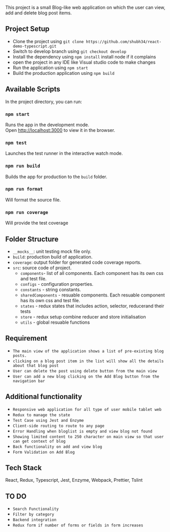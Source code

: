 This project is a small Blog-like web application on which the user can view, add and
delete blog post items.

## Project Setup
- Clone the project using `git clone https://github.com/shubh34/react-demo-typescript.git`
- Switch to develop branch using `git checkout develop`
- Install the dependency using `npm install` install node if it complains
- open the project in any IDE like Visual studio code to make changes
- Run the application using `npm start`
- Build the production application using `npm build`

## Available Scripts

In the project directory, you can run:

### `npm start`

Runs the app in the development mode.<br>
Open [http://localhost:3000](http://localhost:3000) to view it in the browser.


### `npm test`

Launches the test runner in the interactive watch mode.

### `npm run build`
Builds the app for production to the `build` folder.

### `npm run format`
Will format the source file.

### `npm run coverage`
Will provide the test coverage

## Folder Structure

- `__mocks__`: unit testing mock file only.
- `build`: production build of application.
- `coverage`: output folder for generated code coverage reports.
- `src`: source code of project.
    - `components`- list of all components. Each component has its own css and test file.
    - `configs` - configuration properties.
    - `constants` - string constants.
    - `sharedComponents` - resuable components. Each resuable component has its own css and test file.
    - `states` - redux states that includes action, selector, reducerand their tests
    - `store` - redux setup combine reducer and store initialisation
    - `utils` - global resuable functions

## Requirement
- `The main view of the application shows a list of pre-existing blog posts.`
- `clicking on a blog post item in the list will show all the details about that blog post`
- `User can delete the post using delete button from the main view`
- `User can add a new blog clicking on the Add Blog button from the navigation bar`

## Additional functionality
- `Responsive web application for all type of user mobile tablet web`
- `Redux to manage the state`
- `Test Case using Jest and Enzyme`
- `Client-side routing to route to any page`
- `Error Handling when bloglist is empty and view blog not found`
- `Showing limited content to 250 character on main view so that user can get context of blog `
- `Back functionality on add and view blog`
- `Form Validation on Add Blog`



## Tech Stack
React, Redux, Typescript, Jest, Enzyme, Webpack, Prettier, Tslint 

## TO DO
- `Search Functionality`
- `Filter by category`
- `Backend integration`
- `Redux form if number of forms or fields in form increases`

